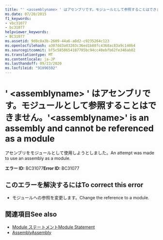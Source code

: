 ```yaml
---
title: "' <assemblyname> ' はアセンブリです。モジュールとして参照することはできません。"
ms.date: 07/20/2015
f1_keywords:
- vbc31077
- bc31077
helpviewer_keywords:
- BC31077
ms.assetid: 9d0c8a3b-2609-44a6-a8d2-c9235264c123
ms.openlocfilehash: a307dd3a03203c36ed1b88fc4368ac83a9c140b4
ms.sourcegitcommit: bf5c5850654187705bc94cc40ebfb62fe346ab02
ms.translationtype: MT
ms.contentlocale: ja-JP
ms.lasthandoff: 09/23/2020
ms.locfileid: "91096592"
---
```

# <a name="assemblyname-is-an-assembly-and-cannot-be-referenced-as-a-module"></a><span data-ttu-id="0ecd9-102">' \<assemblyname> ' はアセンブリです。モジュールとして参照することはできません。</span><span class="sxs-lookup"><span data-stu-id="0ecd9-102">'\<assemblyname>' is an assembly and cannot be referenced as a module</span></span>

<span data-ttu-id="0ecd9-103">アセンブリをモジュールとして使用しようとしました。</span><span class="sxs-lookup"><span data-stu-id="0ecd9-103">An attempt was made to use an assembly as a module.</span></span>  
  
 <span data-ttu-id="0ecd9-104">**エラー ID:** BC31077</span><span class="sxs-lookup"><span data-stu-id="0ecd9-104">**Error ID:** BC31077</span></span>  
  
## <a name="to-correct-this-error"></a><span data-ttu-id="0ecd9-105">このエラーを解決するには</span><span class="sxs-lookup"><span data-stu-id="0ecd9-105">To correct this error</span></span>  
  
- <span data-ttu-id="0ecd9-106">モジュールへの参照を変更します。</span><span class="sxs-lookup"><span data-stu-id="0ecd9-106">Change the reference to a module.</span></span>  
  
## <a name="see-also"></a><span data-ttu-id="0ecd9-107">関連項目</span><span class="sxs-lookup"><span data-stu-id="0ecd9-107">See also</span></span>

- [<span data-ttu-id="0ecd9-108">Module ステートメント</span><span class="sxs-lookup"><span data-stu-id="0ecd9-108">Module Statement</span></span>](../language-reference/statements/module-statement.md)
- [<span data-ttu-id="0ecd9-109">Assembly</span><span class="sxs-lookup"><span data-stu-id="0ecd9-109">Assembly</span></span>](../language-reference/modifiers/assembly.md)
